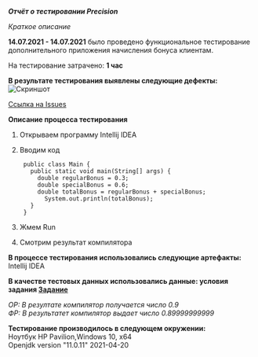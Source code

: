 ***Отчёт о тестировании Precision***

*Краткое описание*

**14.07.2021 - 14.07.2021** было проведено функциональное тестирование дополнительного приложения начисления бонуса клиентам.

На тестирование затрачено: **1 час**

**В результате тестирования выявлены следующие дефекты:**   
![Скриншот](https://user-images.githubusercontent.com/46699662/125649781-652950e7-b5c2-42ab-bd63-d31a37327407.png)

[Ссылка на Issues](https://github.com/alexboom85/Precision/issues/1)


**Описание процесса тестирования**
1. Открываем программу Intellij IDЕА   
2. Вводим код

        public class Main {
          public static void main(String[] args) {
            double regularBonus = 0.3;
            double specialBonus = 0.6;
            double totalBonus = regularBonus + specialBonus;
              System.out.println(totalBonus);
          }
        }
        
3. Жмем Run
4. Смотрим результат компилятора


**В процессе тестирования использовались следующие артефакты:**    
Intellij IDEA   



**В качестве тестовых данных использовались данные: условия задания [Задание](https://github.com/netology-code/javaqa-homeworks/tree/master/programming)**  

*ОР: В резултате компилятор получается число 0.9    
ФР: В результатет компилятор выдает число 0.89999999999*    


**Тестирование производилось в следующем окружении:**   
Ноутбук HP Pavilion,Windows 10, x64    
Openjdk version "11.0.11" 2021-04-20    
